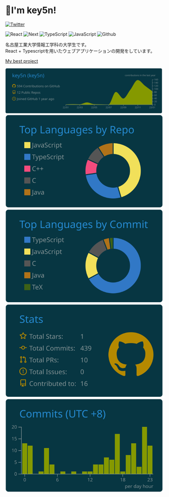 # 👋I'm key5n!
[![Twitter](https://img.shields.io/twitter/url/https/twitter.com/cloudposse.svg?style=social&label=Follow%20%40two_key5)](https://twitter.com/two_key5)

![React](https://shields.io/badge/react-black?logo=react&style=for-the-badge)
![Next](https://img.shields.io/badge/NEXTJS-cccccc.svg?style=for-the-badge&logo=Next.js&logoColor=000000)
![TypeScript](https://shields.io/badge/TypeScript-3178C6?logo=TypeScript&logoColor=FFF&style=for-the-badge)
![JavaScript](https://img.shields.io/badge/javascript-%23323330.svg?style=for-the-badge&logo=javascript&logoColor=%23F7DF1E)
![Github](https://img.shields.io/badge/Github-cccccc.svg?style=for-the-badge&logo=Github&logoColor=181717)


名古屋工業大学情報工学科の大学生です。  
React + Typescriptを用いたウェブアプリケーションの開発をしています。

[My best project](https://github.com/key5n/koudaisai-app-for-web)

[![](https://raw.githubusercontent.com/key5n/key5n/main/profile-summary-card-output/solarized_dark/0-profile-details.svg)](https://github.com/vn7n24fzkq/github-profile-summary-cards)
[![](https://raw.githubusercontent.com/key5n/key5n/main/profile-summary-card-output/solarized_dark/1-repos-per-language.svg)](https://github.com/vn7n24fzkq/github-profile-summary-cards) [![](https://raw.githubusercontent.com/key5n/key5n/main/profile-summary-card-output/solarized_dark/2-most-commit-language.svg)](https://github.com/vn7n24fzkq/github-profile-summary-cards)
[![](https://raw.githubusercontent.com/key5n/key5n/main/profile-summary-card-output/solarized_dark/3-stats.svg)](https://github.com/vn7n24fzkq/github-profile-summary-cards) [![](https://raw.githubusercontent.com/key5n/key5n/main/profile-summary-card-output/solarized_dark/4-productive-time.svg)](https://github.com/vn7n24fzkq/github-profile-summary-cards)
